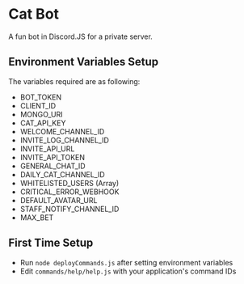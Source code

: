 # Cat Bot
A fun bot in Discord.JS for a private server.

## Environment Variables Setup
The variables required are as following:
- BOT_TOKEN
- CLIENT_ID
- MONGO_URI
- CAT_API_KEY
- WELCOME_CHANNEL_ID
- INVITE_LOG_CHANNEL_ID
- INVITE_API_URL
- INVITE_API_TOKEN
- GENERAL_CHAT_ID
- DAILY_CAT_CHANNEL_ID
- WHITELISTED_USERS (Array)
- CRITICAL_ERROR_WEBHOOK
- DEFAULT_AVATAR_URL
- STAFF_NOTIFY_CHANNEL_ID
- MAX_BET

## First Time Setup
- Run `node deployCommands.js` after setting environment variables
- Edit `commands/help/help.js` with your application's command IDs